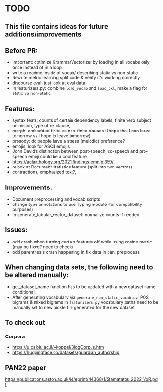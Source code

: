 # TODO
This file contains ideas for future additions/improvements
------

## Before PR:

- Important: optimize GrammarVectorizer by loading in all vocabs only once instead of in a loop
- write a readme inside of vocab/ describing static vs non-static
- Rewrite metric learning split code & verify it's working correctly
- discourse eval: just look at eval data
- In featurizers.py: combine `load_vocab` and `load_pkl`, make a flag for static vs non-static

## Features:

- syntax feats: counts of certain dependency labels, finite verb subject ommision, type of rel clause, 
- morph: embedded finite vs non-finite clauses (I hope that I can leave tomorrow vs I hope to leave tomorrow)
- prosody: do people have a stress (melodic) preference?
- emojis: look for ASCII emojis
- John David’s distinction between post-speech, co-speech and pro-speech emoji could be a cool feature
- https://aclanthology.org/2021.findings-emnlp.359/
- relook at Document statistics feature (split into two vectors)
- contractions, emphasized text?, 



## Improvements:

- Document preprocessing and vocab scripts
- change type annotations to use Typing module (for compatibility purposes)
- In generate_tabular_vector_dataset: normalize counts if needed

## Issues:
- odd crash when turning certain features off while using cosine metric (may be fixed? need to check)
- odd parenthesis crash happening in fix_data in pan_preprocess

## When changing data sets, the following need to be altered manually:
- get_dataset_name function has to be updated with a new dataset name conditional
- After generating vocabulary via `generate_non_static_vocab.py`, POS bigrams & mixed bigrams in `featurizers.py` vocabulary paths need to be manually set to new pickle file generated for the new dataset


## To check out

### Corpora
- https://u.cs.biu.ac.il/~koppel/BlogCorpus.htm
- https://huggingface.co/datasets/guardian_authorship

## PAN22 paper
https://publications.aston.ac.uk/id/eprint/44368/1/Stamatatos_2022_VoR.pdf
